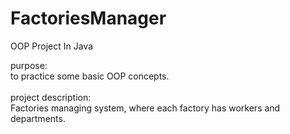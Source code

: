 # FactoriesManager

OOP Project In Java

purpose: <br>
to practice some basic OOP concepts. <br>
<br>
project description: <br>
Factories managing system, where each factory has workers and departments.
